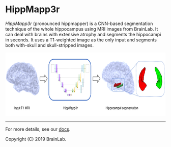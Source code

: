 # HippMapp3r

*HippMapp3r* (pronounced hippmapper) is a CNN-based segmentation technique of the whole hippocampus
using MRI images from BrainLab.
It can deal with brains with extensive atrophy and segments the hippocampi in seconds.
It uses a T1-weighted image as the only input and segments both with-skull and skull-stripped images.

<p align="center">
      <img src="docs/images/graph_abstract.png" alt="hippocampus pop-up window"
      width="600" height="200"/>
</p>


____________________________

For more details, see our [docs](https://hippmapp3r.readthedocs.io).

Copyright (C) 2019 BrainLab.